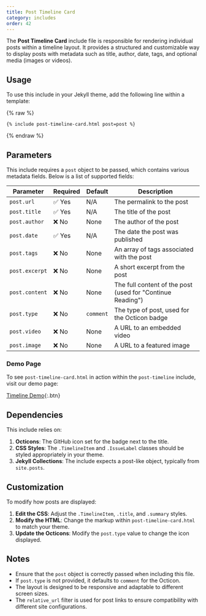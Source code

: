 ```yaml
---
title: Post Timeline Card
category: includes
order: 42
---
```


The **Post Timeline Card** include file is responsible for rendering individual posts within a timeline layout. It provides a structured and customizable way to display posts with metadata such as title, author, date, tags, and optional media (images or videos).

## Usage

To use this include in your Jekyll theme, add the following line within a template:

{% raw %}
```liquid
{% include post-timeline-card.html post=post %}
```
{% endraw %}

## Parameters

This include requires a `post` object to be passed, which contains various metadata fields. Below is a list of supported fields:

| Parameter  | Required | Default | Description |
|------------|----------|---------|-------------|
| `post.url` | ✅ Yes  | N/A     | The permalink to the post |
| `post.title` | ✅ Yes | N/A     | The title of the post |
| `post.author` | ❌ No  | None    | The author of the post |
| `post.date` | ✅ Yes | N/A     | The date the post was published |
| `post.tags` | ❌ No  | None    | An array of tags associated with the post |
| `post.excerpt` | ❌ No  | None    | A short excerpt from the post |
| `post.content` | ❌ No  | None    | The full content of the post (used for "Continue Reading") |
| `post.type` | ❌ No  | `comment` | The type of post, used for the Octicon badge |
| `post.video` | ❌ No  | None    | A URL to an embedded video |
| `post.image` | ❌ No  | None    | A URL to a featured image |

### Demo Page

To see `post-timeline-card.html` in action within the `post-timeline` include, visit our demo page:

[Timeline Demo](../../timeline.md){:.btn}

## Dependencies

This include relies on:

1. **Octicons**: The GitHub icon set for the badge next to the title.
2. **CSS Styles**: The `.TimelineItem` and `.IssueLabel` classes should be styled appropriately in your theme.
3. **Jekyll Collections**: The include expects a post-like object, typically from `site.posts`.

## Customization

To modify how posts are displayed:

1. **Edit the CSS**: Adjust the `.TimelineItem`, `.title`, and `.summary` styles.
2. **Modify the HTML**: Change the markup within `post-timeline-card.html` to match your theme.
3. **Update the Octicons**: Modify the `post.type` value to change the icon displayed.

## Notes

- Ensure that the `post` object is correctly passed when including this file.
- If `post.type` is not provided, it defaults to `comment` for the Octicon.
- The layout is designed to be responsive and adaptable to different screen sizes.
- The `relative_url` filter is used for post links to ensure compatibility with different site configurations.
